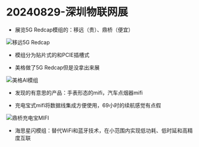 # 20240829-深圳物联网展
* 展览5G Redcap模组的：移远（贵）、鼎桥（便宜）

![移远5G Redcap](https://image-host.pages.dev/learn/2024_09_20_yiyuan.png)

* 模组分为贴片式的和PCIE插槽式

* 美格做了5G Redcap但是没拿出来展

![美格AI模组](https://image-host.pages.dev/learn/2024_09_20_meige.png)

* 发现的有意思的产品：手表形态的mifi，汽车点烟器mifi

* 充电宝式mifi将数据线集成方便使用，69小时的续航感觉有点假

![鼎桥充电宝MIFI](https://image-host.pages.dev/learn/2024_09_20_chongdianbao.png)

* 海思星闪模组：替代WiFi和蓝牙技术，在小范围内实现低功耗、低时延和高精度互联
